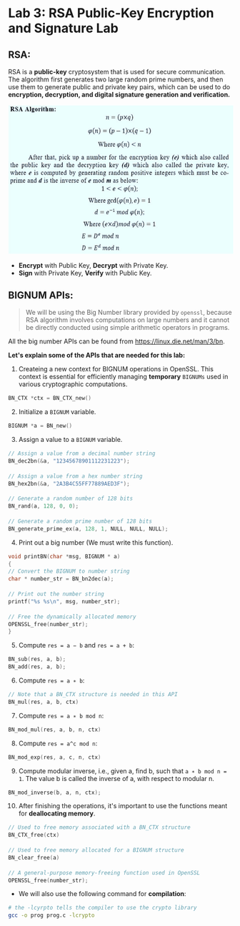 # Lab 3: RSA Public-Key Encryption and Signature Lab

## RSA:

RSA is a **public-key** cryptosystem that is used for secure communication. The algorithm first generates two large random prime numbers, and then use them to generate public and private key pairs, which can be used to do **encryption, decryption, and digital signature generation and verification.**


![RSA-algorithm](https://github.com/moooninjune/SEED-Crypto-Lab/blob/dca52ec52a3bcfee12e9a5a7522003594a29bd5f/images/lab3-RSA-algorithm.png)

- **Encrypt** with Public Key, **Decrypt** with Private Key.
- **Sign** with Private Key, **Verify** with Public Key.

## BIGNUM APIs:
> We will be using the Big Number library provided by `openssl`, because RSA algorithm involves computations on large numbers and it cannot be directly conducted using simple arithmetic operators in programs.

All the big number APIs can be found from https://linux.die.net/man/3/bn.

**Let's explain some of the APIs that are needed for this lab:**

1. Createing a new context for BIGNUM operations in OpenSSL. This context is essential for efficiently managing **temporary** `BIGNUMs` used in various cryptographic computations.
```c
BN_CTX *ctx = BN_CTX_new()
```
2. Initialize a `BIGNUM` variable.
```c
BIGNUM *a = BN_new()
```
3. Assign a value to a `BIGNUM` variable.
```c
// Assign a value from a decimal number string
BN_dec2bn(&a, "12345678901112231223");

// Assign a value from a hex number string
BN_hex2bn(&a, "2A3B4C55FF77889AED3F");

// Generate a random number of 128 bits
BN_rand(a, 128, 0, 0);

// Generate a random prime number of 128 bits
BN_generate_prime_ex(a, 128, 1, NULL, NULL, NULL);
```
4. Print out a big number (We must write this function).
```c
void printBN(char *msg, BIGNUM * a)
{
// Convert the BIGNUM to number string
char * number_str = BN_bn2dec(a);

// Print out the number string
printf("%s %s\n", msg, number_str);

// Free the dynamically allocated memory
OPENSSL_free(number_str);
}
```
5. Compute `res = a − b` and `res = a + b`:
```c
BN_sub(res, a, b);
BN_add(res, a, b);
```
6. Compute `res = a ∗ b`:
```c
// Note that a BN_CTX structure is needed in this API
BN_mul(res, a, b, ctx)
```
7. Compute `res = a ∗ b mod n`:
```c
BN_mod_mul(res, a, b, n, ctx)
```

8. Compute `res = a^c mod n`:
```c
BN_mod_exp(res, a, c, n, ctx)
```

9. Compute modular inverse, i.e., given a, find b, such that `a ∗ b mod n = 1`. The value b is called the inverse of a, with respect to modular n.
```c
BN_mod_inverse(b, a, n, ctx);
```
10. After finishing the operations, it's important to use the functions meant for **deallocating memory**.
```c
// Used to free memory associated with a BN_CTX structure
BN_CTX_free(ctx)

// Used to free memory allocated for a BIGNUM structure
BN_clear_free(a)

// A general-purpose memory-freeing function used in OpenSSL
OPENSSL_free(number_str);
```

- We will also use the following command for **compilation**:
```bash
# the -lcyrpto tells the compiler to use the crypto library
gcc -o prog prog.c -lcrypto
```
